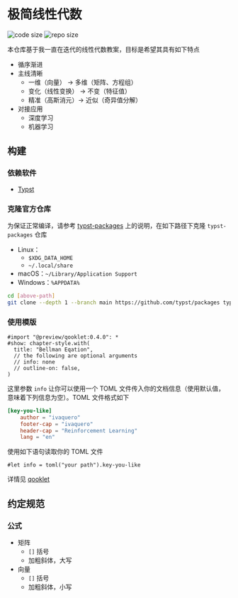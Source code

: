 # 极简线性代数

![code size](https://img.shields.io/github/languages/code-size/ivaquero/book-linear-algebra.svg)
![repo size](https://img.shields.io/github/repo-size/ivaquero/book-linear-algebra.svg)

本仓库基于我一直在迭代的线性代数教案，目标是希望其具有如下特点

- 循序渐进
- 主线清晰
  - 一维（向量） -> 多维（矩阵、方程组）
  - 变化（线性变换） -> 不变（特征值）
  - 精准（高斯消元）-> 近似（奇异值分解）
- 对接应用
  - 深度学习
  - 机器学习

## 构建

### 依赖软件

- [Typst](https://github.com/typst/typst)

### 克隆官方仓库

为保证正常编译，请参考 [typst-packages](https://github.com/typst/packages) 上的说明，在如下路径下克隆 `typst-packages` 仓库

- Linux：
  - `$XDG_DATA_HOME`
  - `~/.local/share`
- macOS：`~/Library/Application Support`
- Windows：`%APPDATA%`

```bash
cd [above-path]
git clone --depth 1 --branch main https://github.com/typst/packages typst
```

### 使用模版

```typst
#import "@preview/qooklet:0.4.0": *
#show: chapter-style.with(
  title: "Bellman Eqation",
  // the following are optional arguments
  // info: none
  // outline-on: false,
)
```

这里参数 `info` 让你可以使用一个 TOML 文件传入你的文档信息（使用默认值，意味着下列信息为空）。TOML 文件格式如下

```toml
[key-you-like]
    author = "ivaquero"
    footer-cap = "ivaquero"
    header-cap = "Reinforcement Learning"
    lang = "en"
```

使用如下语句读取你的 TOML 文件

```typst
#let info = toml("your path").key-you-like
```

详情见 [qooklet](https://github.com/ivaquero/typst-qooklet)

## 约定规范

### 公式

- 矩阵
  - `[]` 括号
  - 加粗斜体，大写
- 向量
  - `[]` 括号
  - 加粗斜体，小写
